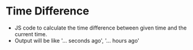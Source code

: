 # Time Difference
- JS code to calculate the time difference between given time and the current time.
- Output will be like '... seconds ago', '... hours ago'
